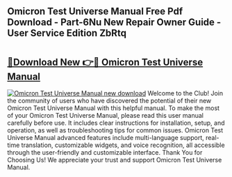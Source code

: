 ## Omicron Test Universe Manual Free Pdf Download - Part-6Nu New Repair Owner Guide - User Service Edition ZbRtq

# <h2><a href="http://cf13870.oget.top/?id=Omicron+Test+Universe+Manual">🔗Download New 👉🔴 Omicron Test Universe Manual</a></h2>

[![Omicron Test Universe Manual new download](https://i.imgur.com/5g1atiW.png)](http://cf13870.oget.top/?id=Omicron+Test+Universe+Manual)
Welcome to the Club! Join the community of users who have discovered the potential of their new Omicron Test Universe Manual with this helpful manual. To make the most of your Omicron Test Universe Manual, please read this user manual carefully before use. It includes clear instructions for installation, setup, and operation, as well as troubleshooting tips for common issues. Omicron Test Universe Manual advanced features include multi-language support, real-time translation, customizable widgets, and voice recognition, all accessible through the user-friendly and customizable interface. Thank You for Choosing Us! We appreciate your trust and support Omicron Test Universe Manual.
